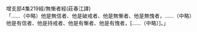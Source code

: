 增支部4集219經/無慚者經(莊春江譯)  
「……（中略）他是無信者、他是破戒者、他是無慚者、他是無愧者，……（中略）他是有信者、他是持戒者、他是有慚者、他是有愧者，[……（中略）]。」  
  
  
